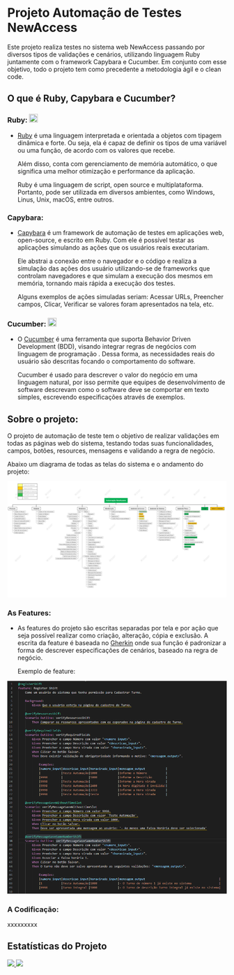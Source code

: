# Projeto Automação de Testes NewAccess

Este projeto realiza testes no sistema web NewAccess passando por diversos tipos de validações e cenários, utilizando linguagem Ruby juntamente com o framework Capybara e Cucumber. Em conjunto com esse objetivo, todo o projeto tem como precedente a metodologia ágil e o clean code.

## O que é Ruby, Capybara e Cucumber?

  ### Ruby:  <img src="https://cdn.jsdelivr.net/gh/devicons/devicon/icons/ruby/ruby-original.svg" width="20" height="20"/>
      
  * <a href="https://www.ruby-lang.org/pt/">Ruby</a> é uma linguagem interpretada e orientada a objetos com tipagem dinâmica e forte. Ou seja, ela é capaz de definir os tipos de uma variável ou uma função, de acordo com os valores que recebe.

     Além disso, conta com gerenciamento de memória automático, o que significa uma melhor otimização e performance da aplicação.

     Ruby é uma linguagem de script, open source e multiplataforma. Portanto, pode ser utilizada em diversos ambientes, como Windows, Linus, Unix, macOS, entre outros. 

  ### Capybara:
  * <a href="https://github.com/teamcapybara/capybara">Capybara</a> é um framework de automação de testes em aplicações web, open-source, e escrito em Ruby. Com ele é possível testar as aplicações simulando as ações que os usuários reais executariam.
   
    Ele abstrai a conexão entre o navegador e o código e realiza a simulação das ações dos usuário utilizando-se de frameworks que controlam navegadores e que simulam a execução dos mesmos em memória, tornando mais rápida a execução dos testes.
   
    Alguns exemplos de ações simuladas seriam: Acessar URLs, Preencher campos, Clicar, Verificar se valores foram apresentados na tela, etc.
      
  
 ### Cucumber:  <img src="https://cdn.jsdelivr.net/gh/devicons/devicon/icons/cucumber/cucumber-plain.svg" width="20" height="20"/>  
          
 * O <a href="https://cucumber.io/">Cucumber</a> é uma ferramenta que suporta Behavior Driven Development (BDD), visando integrar regras de negócios com linguagem de programação . Dessa forma, as necessidades reais do usuário são descritas focando o comportamento do software.
   
    Cucumber é usado para descrever o valor do negócio em uma linguagem natural, por isso permite que equipes de desenvolvimento de software descrevam como o software deve se comportar em texto simples, escrevendo especificações através de exemplos.
    
## Sobre o projeto:

O projeto de automação de teste tem o objetivo de realizar validações em todas as páginas web do sistema, testando todas suas funcionalidades, campos, botões, resources, mensagens e validando a regra de negócio.

Abaixo um diagrama de todas as telas do sistema e o andamento do projeto:

<p align="center">
  <img src="imgs\EAP_AutomacaoNewAccess.png">
</p>

### As Features:

* As features do projeto são escritas separadas por tela e por ação que seja possível realizar como criação, alteração, cópia e exclusão. A escrita da feature é baseada no <a href="https://cucumber.io/docs/gherkin/">Gherkin</a> onde sua função é padronizar a forma de descrever especificações de cenários, baseado na regra de negócio.
  
  Exemplo de feature:
  
<p align="center">
  <img src="imgs/ExemploFeature.png">
</p>


### A Codificação:

   xxxxxxxxx
    

## Estatísticas do Projeto

<div><a href="https://github.com/JuniorMonzani"><img height="160em" src="https://github-readme-stats.vercel.app/api/top-langs/?username=JuniorMonzani&layout=compact&langs_count=7&theme=tokyonight"/>      <img height="160em" src="https://github-readme-stats.vercel.app/api?username=JuniorMonzani&show_icons=true&theme=tokyonight&include_all_commits=true&count_private=true"/></div>
